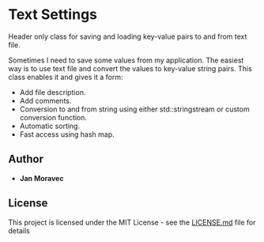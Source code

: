# Text Settings 

Header only class for saving and loading key-value pairs to and from text file.

Sometimes I need to save some values from my application. The easiest way is to use text file and convert the values to key-value string pairs.
This class enables it and gives it a form:
- Add file description.
- Add comments.
- Conversion to and from string using either std::stringstream or custom conversion function.
- Automatic sorting.
- Fast access using hash map.

## Author

* **Jan Moravec**


## License

This project is licensed under the MIT License - see the [LICENSE.md](LICENSE.md) file for details
